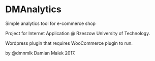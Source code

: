 # DMAnalytics
Simple analytics tool for e-commerce shop

Project for Internet Application @ Rzeszow University of Technology.

Wordpress plugin that requires WooCommerce plugin to run.

by @dmnmlk Damian Malek 2017.
